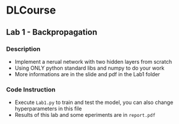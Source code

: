 # DLCourse

## Lab 1 - Backpropagation
### Description
- Implement a nerual network with two hidden layers from scratch
- Using ONLY python standard libs and numpy to do your work
- More informations are in the slide and pdf in the Lab1 folder
### Code Instruction
- Execute `Lab1.py` to train and test the model, you can also change hyperparameters in this file
- Results of this lab and some eperiments are in `report.pdf`
